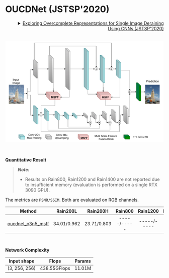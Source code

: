 # OUCDNet (JSTSP'2020)

<details>
<summary align="right"><a href="https://ieeexplore.ieee.org/abstract/document/9264746">Exploring Overcomplete Representations for Single Image Deraining Using CNNs (JSTSP'2020)</a></summary>

```bibtex
@article{yasarla2020exploring,
  title={Exploring overcomplete representations for single image deraining using cnns},
  author={Yasarla, Rajeev and Valanarasu, Jeya Maria Jose and Patel, Vishal M},
  journal={IEEE Journal of Selected Topics in Signal Processing},
  volume={15},
  number={2},
  pages={229--239},
  year={2020},
  publisher={IEEE}
}
```

</details>

<br/>

![oucdnet](../../figs/oucdnet.png)

<br/>

**Quantitative Result**

> **_Note:_**
> - Results on Rain800, Rain1200 and Rain1400 are not reported due to insufficient memory (evaluation is performed on a single RTX 3090 GPU).


The metrics are `PSNR/SSIM`. Both are evaluated on RGB channels.

|                           Method                           |  Rain200L   |  Rain200H   |   Rain800   |  Rain1200   |  Rain1400   |
| :--------------------------------------------------------: | :---------: | :---------: | :---------: | :---------: | :---------: |
| [oucdnet_o3n5_msff](/configs/oucdnet/oucdnet_o3n5_msff.py) | 34.01/0.962 | 23.71/0.803 | -----/----- | -----/----- | -----/----- |

<br/>

**Network Complexity**

|  Input shape  |    Flops     | Params |
| :-----------: | :----------: | :----: |
| (3, 256, 256) | 438.55GFlops | 11.01M |

